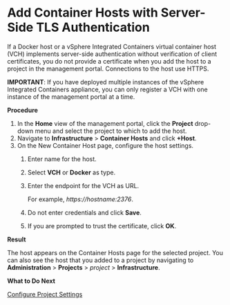 # Add Container Hosts with Server-Side TLS Authentication #

If a Docker host or a vSphere Integrated Containers virtual container host (VCH) implements server-side authentication without verification of client certificates, you do not provide a certificate when you add the host to a project in the management portal. Connections to the host use HTTPS.

**IMPORTANT**: If you have deployed multiple instances of the vSphere Integrated Containers appliance, you can only register a VCH with one instance of the management portal at a time. 

**Procedure**

1. In the **Home** view of the management portal, click the **Project**  drop-down menu and select the project to which to add the host.
2. Navigate to **Infrastructure** > **Container Hosts** and click **+Host**.
2. On the New Container Host page, configure the host settings.
	1. Enter name for the host.
	2. Select **VCH** or **Docker** as type.
	2. Enter the endpoint for the VCH as URL.

	    For example, *https://*hostname*:2376*.
	
	3. Do not enter credentials and click **Save**. 
	4. If you are prompted to trust the  certificate, click **OK**.

**Result**

The host appears on the Container Hosts page for the selected project. You can also see the host that you added to a project by navigating to **Administration** > **Projects** > *project* > **Infrastructure**.

**What to Do Next**

[Configure Project Settings](manage_projects.md)